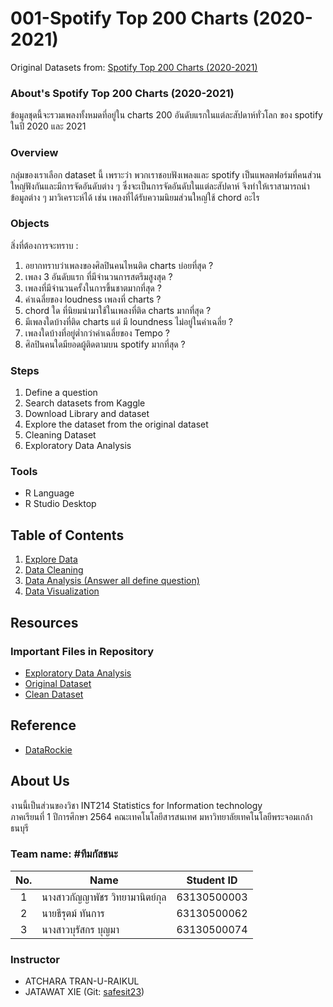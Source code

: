 # 001-Spotify Top 200 Charts (2020-2021)
Original Datasets from:  [Spotify Top 200 Charts (2020-2021)](https://www.kaggle.com/sashankpillai/spotify-top-200-charts-20202021)

### About's Spotify Top 200 Charts (2020-2021)
ข้อมูลชุดนี้จะรวมเพลงทั้งหมดที่อยู่ใน charts 200 อันดับแรกในแต่ละสัปดาห์ทั่วโลก ของ spotify ในปี 2020 และ 2021 

### Overview 
กลุ่มของเราเลือก dataset นี้ เพราะว่า พวกเราชอบฟังเพลงและ spotify เป็นแพลตฟอร์มที่คนส่วนใหญ่ฟังกันและมีการจัดอันดับต่าง ๆ 
ซึ่งจะเป็นการจัดอันดับในแต่ละสัปดาห์ จึงทำให้เราสามารถนำข้อมูลต่าง ๆ มาวิเคราะห์ได้ เช่น เพลงที่ได้รับความนิยมส่วนใหญ่ใช้ chord อะไร
### Objects
สิ่งที่ต้องการจะทราบ :
1. อยากทราบว่าเพลงของศิลปินคนไหนติด charts บ่อยที่สุด ?
2. เพลง 3 อันดับแรก ที่มีจำนวนการสตรีมสูงสุด ?
3. เพลงที่มีจำนวนครั้งในการขึ้นชาตมากที่สุด ?
4. ค่าเฉลี่ยของ loudness เพลงที่ charts ?
5. chord ใด ที่นิยมนำมาใช้ในเพลงที่ติด charts มากที่สุด ?
6. มีเพลงใดบ้างที่ติด charts แต่ มี loundness ไม่อยู่ในค่าเฉลี่ย ?
7. เพลงใดบ้างที่อยู่ต่ำกว่าค่าเฉลี่ยของ Tempo ?
8. ศิลปินคนใดมียอดผู้ติดตามบน spotify มากที่สุด ?

### Steps
1. Define a question
2. Search datasets from Kaggle
3. Download Library and dataset
4. Explore the dataset from the original dataset
5. Cleaning Dataset
6. Exploratory Data Analysis

### Tools

- R Language
- R Studio Desktop

## Table of Contents
1. [Explore Data](https://github.com/sit-2021-int214/001-Spotify-Top/blob/main/exploreData.md)
2. [Data Cleaning](https://github.com/sit-2021-int214/001-Spotify-Top/blob/main/data_cleaning.md)
3. [Data Analysis (Answer all define question)](https://github.com/sit-2021-int214/001-Spotify-Top/blob/main/answer_question.md)
4. [Data Visualization](#)

## Resources

### Important Files in Repository

- [Exploratory Data Analysis](https://github.com/sit-2021-int214/001-Spotify-Top/blob/main/answer_question.md)
- [Original Dataset](https://github.com/sit-2021-int214/001-Spotify-Top/blob/main/spotify_dataset_original.csv)
- [Clean Dataset](https://github.com/sit-2021-int214/001-Spotify-Top/blob/main/clean_spotify_dataset.csv)

## Reference
- [DataRockie](https://datarockie.com/blog/clean-missing-values-in-two-easy-steps-with-r-2/)
## About Us
งานนี้เป็นส่วนของวิชา INT214 Statistics for Information technology <br/> ภาคเรียนที่ 1 ปีการศึกษา 2564 คณะเทคโนโลยีสารสนเทศ มหาวิทยาลัยเทคโนโลยีพระจอมเกล้าธนบุรี
### Team name: #ทีมกัสชนะ
| No. | Name                         | Student ID   |
|:---:|----------------------------- |--------------|
|  1  | นางสาวกัญญาพัชร วิทยามานิตย์กุล    | 63130500003  |
|  2  | นายธีรุตม์ ทันการ                | 63130500062  |
|  3  | นางสาวบุรัสกร บุญมา	            | 63130500074  |

### Instructor
- ATCHARA TRAN-U-RAIKUL
- JATAWAT XIE (Git: [safesit23](https://github.com/safesit23))



